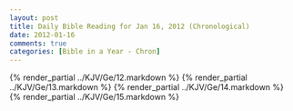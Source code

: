 ```yaml
---
layout: post
title: Daily Bible Reading for Jan 16, 2012 (Chronological)
date: 2012-01-16
comments: true
categories: [Bible in a Year - Chron]
---
```

{% render_partial ../KJV/Ge/12.markdown %}
{% render_partial ../KJV/Ge/13.markdown %}
{% render_partial ../KJV/Ge/14.markdown %}
{% render_partial ../KJV/Ge/15.markdown %}
